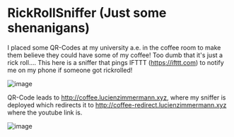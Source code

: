 # RickRollSniffer (Just some shenanigans)

I placed some QR-Codes at my university a.e. in the coffee room to make them believe they could have some of my coffee!
Too dumb that it's just a rick roll.... This here is a sniffer that pings IFTTT (https://ifttt.com) to notify me on my phone if someone got rickrolled!

![image](https://user-images.githubusercontent.com/28627408/138962183-c76aa933-078d-429e-a9bb-9d3f3b772c78.png)

QR-Code leads to http://coffee.lucienzimmermann.xyz, where my sniffer is deployed which redirects it to http://coffee-redirect.lucienzimmermann.xyz where the youtube link is.

![image](https://user-images.githubusercontent.com/28627408/138963071-3da98008-5259-4074-afec-be7a178f18cf.png)

